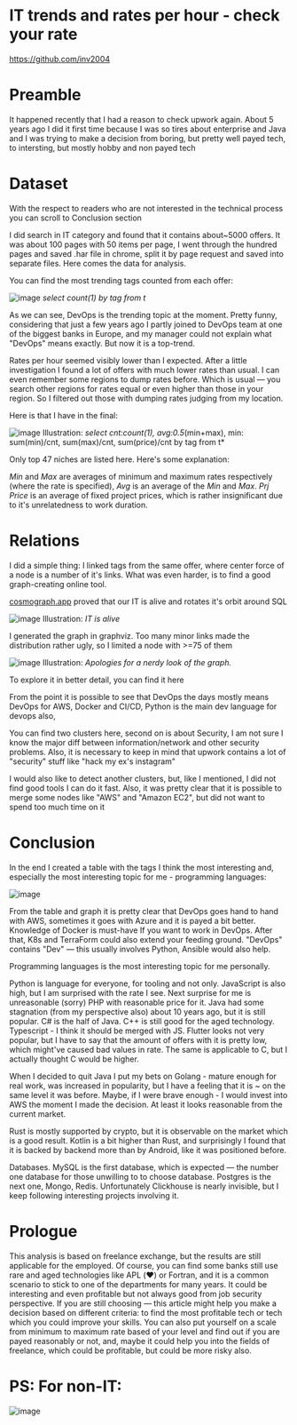 # IT trends and rates per hour - check your rate
https://github.com/inv2004

# Preamble

It happened recently that I had a reason to check upwork again. About 5 years ago I did it first time because I was so tires about enterprise and Java and I was trying to make a decision from boring, but pretty well payed tech, to intersting, but mostly hobby and non payed tech

# Dataset
With the respect to readers who are not interested in the technical process you can scroll to Conclusion section

I did search in IT category and found that it contains about~5000 offers. It was about 100 pages with 50 items per page, I went through the hundred pages and saved .har file in chrome, split it by page request and saved into separate files. Here comes the data for analysis.

You can find the most trending tags counted from each offer:

![image](https://github.com/inv2004/inv2004.github.io/assets/4949069/e44ece5c-46a2-4087-8eee-efc38ed47ef8)
*select count(1) by tag from t*

As we can see, DevOps is the trending topic at the moment. Pretty funny, considering that just a few years ago I partly joined to DevOps team at one of the biggest banks in Europe, and my manager could not explain what "DevOps" means exactly. But now it is a top-trend.

Rates per hour seemed visibly lower than I expected. After a little investigation I found a lot of offers with much lower rates than usual. I can even remember some regions to dump rates before. Which is usual — you search other regions for rates equal or even higher than those in your region. So I filtered out those with dumping rates judging from my location.

Here is that I have in the final:

![image](https://github.com/inv2004/inv2004.github.io/assets/4949069/a606ab67-709d-4064-8bc8-6a3a915eba7d)
Illustration: *select cnt:count(1), avg:0.5*(min+max), min: sum(min)/cnt, sum(max)/cnt, sum(price)/cnt by tag from t*

Only top 47 niches are listed here. Here's some explanation:

*Min* and *Max* are averages of minimum and maximum rates respectively (where the rate is specified), *Avg* is an average of the *Min* and *Max*. *Prj Price* is an average of fixed project prices, which is rather insignificant due to it's unrelatedness to work duration.

# Relations
I did a simple thing: I linked tags from the same offer, where center force of a node is a number of it's links. What was even harder, is to find a good graph-creating online tool.

[cosmograph.app](http://cosmograph.app/) proved that our IT is alive and rotates it's orbit around SQL

![image](https://github.com/inv2004/inv2004.github.io/assets/4949069/4cae6655-2661-4588-859f-a323e428efe2)
Illustration: *IT is alive*

I generated the graph in graphviz. Too many minor links made the distribution rather ugly, so I limited a node with >=75 of them

![image](https://github.com/inv2004/inv2004.github.io/assets/4949069/74ef98c9-fbbc-4fcb-bf08-3346248949a3)
Illustration: *Apologies for a nerdy look of the graph.*

To explore it in better detail, you can find it here [](https://raw.githubusercontent.com/inv2004/inv2004.github.io/main/it_trends_and_rates_per_hour_check_your_rate.svg)

From the point it is possible to see that DevOps the days mostly means DevOps for AWS, Docker and CI/CD, Python is the main dev language for devops also,

You can find two clusters here, second on is about Security, I am not sure I know the major diff between information/network and other security problems. Also, it is necessary to keep in mind that upwork contains a lot of "security" stuff like "hack my ex's instagram"

I would also like to detect another clusters, but, like I mentioned, I did not find good tools I can do it fast. Also, it was pretty clear that it is possible to merge some nodes like "AWS" and "Amazon EC2", but did not want to spend too much time on it

# Conclusion

In the end I created a table with the tags I think the most interesting and, especially the most interesting topic for me - programming languages:

![image](https://github.com/inv2004/inv2004.github.io/assets/4949069/03c330d5-3a9a-41c2-b328-7dc5b3de3694)

From the table and graph it is pretty clear that DevOps goes hand to hand with AWS, sometimes it goes with Azure and it is payed a bit better. Knowledge of Docker is must-have If you want to work in DevOps. After that, K8s and TerraForm could also extend your feeding ground. "DevOps" contains "Dev" — this usually involves Python, Ansible would also help.

Programming languages is the most interesting topic for me personally.

Python is language for everyone, for tooling and not only. JavaScript is also high, but I am surprised with the rate I see. Next surprise for me is unreasonable (sorry) PHP with reasonable price for it. Java had some stagnation (from my perspective also) about 10 years ago, but it is still popular. C# is the half of Java. C++ is still good for the aged technology. Typescript - I think it should be merged with JS. Flutter looks not very popular, but I have to say that the amount of offers with it is pretty low, which might've caused bad values in rate. The same is applicable to C, but I actually thought C would be higher.

When I decided to quit Java I put my bets on Golang - mature enough for real work, was increased in popularity, but I have a feeling that it is ~ on the same level it was before. Maybe, if I were brave enough - I would invest into AWS the moment I made the decision. At least it looks reasonable from the current market.

Rust is mostly supported by crypto, but it is observable on the market which is a good result. Kotlin is a bit higher than Rust, and surprisingly I found that it is backed by backend more than by Android, like it was positioned before.

Databases. MySQL is the first database, which is expected — the number one database for those unwilling to to choose database. Postgres is the next one, Mongo, Redis. Unfortunately Clickhouse is nearly invisible, but I keep following interesting projects involving it.

# Prologue

This analysis is based on freelance exchange, but the results are still applicable for the employed. Of course, you can find some banks still use rare and aged technologies like APL (❤️) or Fortran, and it is a common scenario to stick to one of the departments for many years. It could be interesting and even profitable but not always good from job security perspective. If you are still choosing — this article might help you make a decision based on different criteria: to find the most profitable tech or tech which you could improve your skills. You can also put yourself on a scale from minimum to maximum rate based of your level and find out if you are payed reasonably or not, and, maybe it could help you into the fields of freelance, which could be profitable, but could be more risky also.

# PS: For non-IT:
![image](https://github.com/inv2004/inv2004.github.io/assets/4949069/55c323c4-7f01-428c-864a-8d99d5da6b4f)

